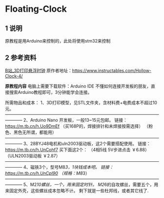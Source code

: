 # Floating-Clock

## 1 说明
原教程是用Arduino来控制的，此处将使用stm32来控制

## 2 参考资料
[B站_3D打印悬浮时钟](https://www.bilibili.com/video/BV1Pv4y1s7A2/?spm_id_from=333.337.search-card.all.click&vd_source=2cf9620c0fc780ec3ddac064e19ef80e)
原作者地址：https://www.instructables.com/Hollow-Clock-4/

**原教程内容**
电脑上需要下载软件：Arduino IDE
不懂如何连接开发板的朋友，直接搜索Arduino教程即可，3分钟能学会连接。

所需物品和成本：
1、3D打印模型，见STL文件夹，含材料费+电费成本不超过10元。
————————————————————————————————————————
2、Arduino Nano 开发板，一般13~15元包邮。
链接：
https://m.tb.cn/h.Uo9DmEf
（买168P的，焊接排针和未焊接按需选择）
（粉色、黑色无所谓，都能用）
————————————————————————————————————————
3、28BYJ48电机和uln2003驱动板，这2个需要搭配使用。
链接：
https://m.tb.cn/h.UnCohf7
买下面这2个：
（4相5线 5V步进点击 ￥6.88）
（ULN2003驱动板 ￥2.87）
————————————————————————————————————————
4、磁铁3个，型号M8*3，1块钱成本吧。
链接：
https://m.tb.cn/h.UnCpl90
（规格：M8*3）
————————————————————————————————————————
5、M2*10螺丝，一个，用来固定时针。
M2*6的自攻螺丝，需要五个，用来固定外壳，这些螺丝成本忽略不计。
剩下就是一些杜邦线，或者其它线了.

